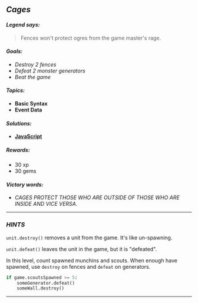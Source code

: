 ## _Cages_

#### _Legend says:_
> Fences won't protect ogres from the game master's rage.

#### _Goals:_
+ _Destroy 2 fences_
+ _Defeat 2 monster generators_
+ _Beat the game_

#### _Topics:_
+ **Basic Syntax**
+ **Event Data**

#### _Solutions:_
+ **[JavaScript](cages.js)**

##### _Rewards:_
+ 30 xp
+ 30 gems

#### _Victory words:_
+ _CAGES PROTECT THOSE WHO ARE OUTSIDE OF THOSE WHO ARE INSIDE AND VICE VERSA._

___

### _HINTS_

`unit.destroy()` removes a unit from the game. It's like un-spawning.

`unit.defeat()` leaves the unit in the game, but it is "defeated".

In this level, count spawned munchins and scouts. When enough have spawned, use `destroy` on fences and `defeat` on generators.

```python
if game.scoutsSpawned >= 5:
    someGenerator.defeat()
    someWall.destroy()
```

___
